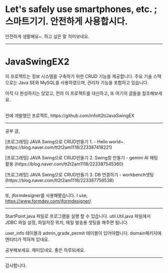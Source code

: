# Let's safely use smartphones, etc. ; 스마트기기. 안전하게 사용합시다.

안전하게 생활해요~. 하고 싶은 말 적어보네요. 

---

# JavaSwingEX2

이 프로젝트는 정보 시스템을 구축하기 위한 CRUD 기능을 제공합니다. 주요 기술 스택으로는 Java SE와 MySQL을 사용하였으며, 관리자 기능을 포함하고 있습니다.

아직 다 완성하지는 않았고, 전의 이 프로젝트를 대신하고, 또 여기의 글들을 참조해보세요.

<br/>
전에 개발했던 프로젝트, https://github.com/infott2t/JavaSwingEX

---


공부 글, 
<P>[프로그래밍] JAVA Swing으로 CRUD만들기 1. - Hello world~.                       (https://blog.naver.com/tt2t2am1118/223387418221)</P>
<p>[프로그래밍] JAVA Swing으로 CRUD만들기 2. Swing창 만들기 - gemini AI 채팅 활용    (https://blog.naver.com/tt2t2am1118/223387545360)
<p>[프로그래밍] JAVA Swing으로 CRUD만들기 3. DB 연결하기 - workbench셋팅             (https://blog.naver.com/tt2t2am1118/223387756538)</p>

---


또, jformdesigner를 사용해봤습니다.  I use, https://www.formdev.com/jformdesigner/.


---

StartPoint.java 파일로 프로그램을 실행 할 수 있습니다.
util.Util.java 파일에서 JDBC 파일 설정, 파일저장 위치, 메일 발송용 셋팅을 해주면 됨니다.

user_info 테이블과 admin_grade_permit 테이블이 있어야합니다. domain패키지에 엔티티가 적혀져 있네요.


공부해보세요. 재미있네요. 좋은 하루되세요.


---

감사합니다.

